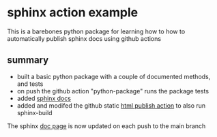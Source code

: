 # sphinx action example

This is a barebones python package for learning how to how to automatically publish sphinx docs using github actions

## summary

* built a basic python package with a couple of documented methods, and tests
* on push the github action "python-package" runs the package tests
* added [sphinx docs](./docs)
* added and modifed the github static [html publish action](./.github/workflows/build_and_upload_sphinx.yml) to also run sphinx-build

The sphinx [doc page](https://smorken.github.io/sphinx_action_example/) is now updated on each push to the main branch